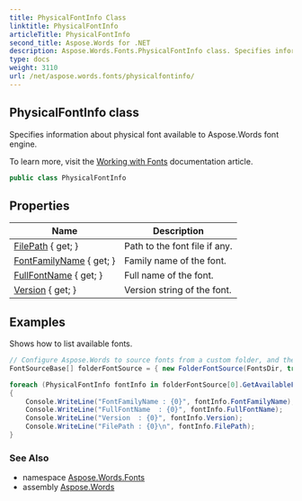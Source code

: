 ```yaml
---
title: PhysicalFontInfo Class
linktitle: PhysicalFontInfo
articleTitle: PhysicalFontInfo
second_title: Aspose.Words for .NET
description: Aspose.Words.Fonts.PhysicalFontInfo class. Specifies information about physical font available to Aspose.Words font engine in C#.
type: docs
weight: 3110
url: /net/aspose.words.fonts/physicalfontinfo/
---
```

## PhysicalFontInfo class

Specifies information about physical font available to Aspose.Words font engine.

To learn more, visit the [Working with Fonts](https://docs.aspose.com/words/net/working-with-fonts/) documentation article.

```csharp
public class PhysicalFontInfo
```

## Properties

| Name | Description |
| --- | --- |
| [FilePath](../../aspose.words.fonts/physicalfontinfo/filepath/) { get; } | Path to the font file if any. |
| [FontFamilyName](../../aspose.words.fonts/physicalfontinfo/fontfamilyname/) { get; } | Family name of the font. |
| [FullFontName](../../aspose.words.fonts/physicalfontinfo/fullfontname/) { get; } | Full name of the font. |
| [Version](../../aspose.words.fonts/physicalfontinfo/version/) { get; } | Version string of the font. |

## Examples

Shows how to list available fonts.

```csharp
// Configure Aspose.Words to source fonts from a custom folder, and then print every available font.
FontSourceBase[] folderFontSource = { new FolderFontSource(FontsDir, true) };

foreach (PhysicalFontInfo fontInfo in folderFontSource[0].GetAvailableFonts())
{
    Console.WriteLine("FontFamilyName : {0}", fontInfo.FontFamilyName);
    Console.WriteLine("FullFontName  : {0}", fontInfo.FullFontName);
    Console.WriteLine("Version  : {0}", fontInfo.Version);
    Console.WriteLine("FilePath : {0}\n", fontInfo.FilePath);
}
```

### See Also

* namespace [Aspose.Words.Fonts](../../aspose.words.fonts/)
* assembly [Aspose.Words](../../)
